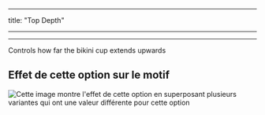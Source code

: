 - - -
title: "Top Depth"
- - -

***

Controls how far the bikini cup extends upwards

## Effet de cette option sur le motif

![Cette image montre l'effet de cette option en superposant plusieurs variantes qui ont une valeur différente pour cette option](bee_topdepth_sample.svg "Effet de cette option sur le motif")
